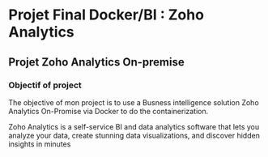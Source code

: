# Projet Final Docker/BI : Zoho Analytics

## Projet Zoho Analytics On-premise

### Objectif of project 

The objective of mon project is to use a Busness intelligence solution Zoho Analytics On-Promise via Docker to do the containerization.

Zoho Analytics is a self-service BI and data analytics software that lets you analyze your data, create stunning data visualizations, and discover hidden insights in minutes
